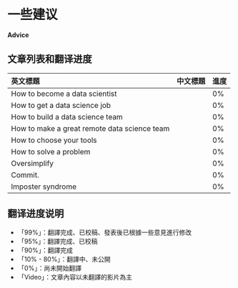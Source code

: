 # 一些建议

**Advice**

## 文章列表和翻译进度

| 英文標題 | 中文標題 | 進度 |
| :--- | :--- | :--- |
| How to become a data scientist |  | 0% |
| How to get a data science job |  | 0% |
| How to build a data science team |  | 0% |
| How to make a great remote data science team |  | 0% |
| How to choose your tools |  | 0% |
| How to solve a problem |  | 0% |
| Oversimplify |  | 0% |
| Commit. |  | 0% |
| Imposter syndrome |  | 0% |

## 翻译进度说明

* 「99%」：翻譯完成、已校稿、發表後已根據一些意見進行修改
* 「95%」：翻譯完成、已校稿
* 「90%」：翻譯完成
* 「10% - 80%」：翻譯中、未公開
* 「0%」：尚未開始翻譯
* 「Video」：文章內容以未翻譯的影片為主



